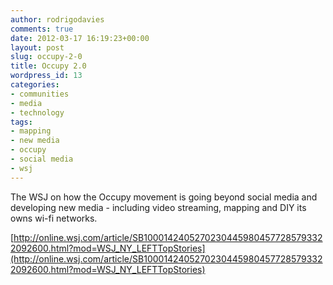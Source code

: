 ```yaml
---
author: rodrigodavies
comments: true
date: 2012-03-17 16:19:23+00:00
layout: post
slug: occupy-2-0
title: Occupy 2.0
wordpress_id: 13
categories:
- communities
- media
- technology
tags:
- mapping
- new media
- occupy
- social media
- wsj
---
```


The WSJ on how the Occupy movement is going beyond social media and developing new media - including video streaming, mapping and DIY its owns wi-fi networks.

[http://online.wsj.com/article/SB10001424052702304459804577285793322092600.html?mod=WSJ_NY_LEFTTopStories](http://online.wsj.com/article/SB10001424052702304459804577285793322092600.html?mod=WSJ_NY_LEFTTopStories)
